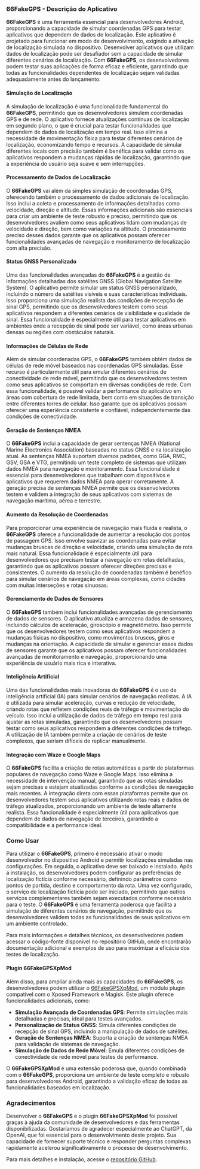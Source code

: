 ### 66FakeGPS - Descrição do Aplicativo

**66FakeGPS** é uma ferramenta essencial para desenvolvedores Android, proporcionando a capacidade de simular coordenadas GPS para testar aplicativos que dependem de dados de localização. Este aplicativo é projetado para funcionar em modo de desenvolvimento, exigindo a ativação de localização simulada no dispositivo. Desenvolver aplicativos que utilizam dados de localização pode ser desafiador sem a capacidade de simular diferentes cenários de localização. Com **66FakeGPS**, os desenvolvedores podem testar suas aplicações de forma eficaz e eficiente, garantindo que todas as funcionalidades dependentes de localização sejam validadas adequadamente antes do lançamento.

#### Simulação de Localização

A simulação de localização é uma funcionalidade fundamental do **66FakeGPS**, permitindo que os desenvolvedores simulem coordenadas GPS e de rede. O aplicativo fornece atualizações contínuas de localização em segundo plano, o que é crucial para testar funcionalidades que dependem de dados de localização em tempo real. Isso elimina a necessidade de movimentação física para testar diferentes cenários de localização, economizando tempo e recursos. A capacidade de simular diferentes locais com precisão também é benéfica para validar como os aplicativos respondem a mudanças rápidas de localização, garantindo que a experiência do usuário seja suave e sem interrupções.

#### Processamento de Dados de Localização

O **66FakeGPS** vai além da simples simulação de coordenadas GPS, oferecendo também o processamento de dados adicionais de localização. Isso inclui a coleta e processamento de informações detalhadas como velocidade, direção e altitude. Essas informações adicionais são essenciais para criar um ambiente de teste robusto e preciso, permitindo que os desenvolvedores avaliem como seus aplicativos lidam com mudanças de velocidade e direção, bem como variações na altitude. O processamento preciso desses dados garante que os aplicativos possam oferecer funcionalidades avançadas de navegação e monitoramento de localização com alta precisão.

#### Status GNSS Personalizado

Uma das funcionalidades avançadas do **66FakeGPS** é a gestão de informações detalhadas dos satélites GNSS (Global Navigation Satellite System). O aplicativo permite simular um status GNSS personalizado, incluindo o número de satélites visíveis e suas características individuais. Isso proporciona uma simulação realista das condições de recepção de sinal GPS, permitindo que os desenvolvedores testem como seus aplicativos respondem a diferentes cenários de visibilidade e qualidade de sinal. Essa funcionalidade é especialmente útil para testar aplicativos em ambientes onde a recepção de sinal pode ser variável, como áreas urbanas densas ou regiões com obstáculos naturais.

#### Informações de Células de Rede

Além de simular coordenadas GPS, o **66FakeGPS** também obtém dados de células de rede móvel baseados nas coordenadas GPS simuladas. Esse recurso é particularmente útil para emular diferentes cenários de conectividade de rede móvel, permitindo que os desenvolvedores testem como seus aplicativos se comportam em diversas condições de rede. Com essa funcionalidade, é possível validar a performance do aplicativo em áreas com cobertura de rede limitada, bem como em situações de transição entre diferentes torres de celular. Isso garante que os aplicativos possam oferecer uma experiência consistente e confiável, independentemente das condições de conectividade.

#### Geração de Sentenças NMEA

O **66FakeGPS** inclui a capacidade de gerar sentenças NMEA (National Marine Electronics Association) baseadas no status GNSS e na localização atual. As sentenças NMEA suportam diversos padrões, como GGA, RMC, GSV, GSA e VTG, permitindo um teste completo de sistemas que utilizam dados NMEA para navegação e monitoramento. Essa funcionalidade é essencial para desenvolvedores que trabalham com dispositivos e aplicativos que requerem dados NMEA para operar corretamente. A geração precisa de sentenças NMEA permite que os desenvolvedores testem e validem a integração de seus aplicativos com sistemas de navegação marítima, aérea e terrestre.

#### Aumento da Resolução de Coordenadas

Para proporcionar uma experiência de navegação mais fluida e realista, o **66FakeGPS** oferece a funcionalidade de aumentar a resolução dos pontos de passagem GPS. Isso envolve suavizar as coordenadas para evitar mudanças bruscas de direção e velocidade, criando uma simulação de rota mais natural. Essa funcionalidade é especialmente útil para desenvolvedores que precisam testar a navegação em rotas detalhadas, garantindo que os aplicativos possam oferecer direções precisas e consistentes. O aumento da resolução de coordenadas também é benéfico para simular cenários de navegação em áreas complexas, como cidades com muitas interseções e rotas sinuosas.

#### Gerenciamento de Dados de Sensores

O **66FakeGPS** também inclui funcionalidades avançadas de gerenciamento de dados de sensores. O aplicativo atualiza e armazena dados de sensores, incluindo cálculos de aceleração, giroscópio e magnetômetro. Isso permite que os desenvolvedores testem como seus aplicativos respondem a mudanças físicas no dispositivo, como movimentos bruscos, giros e mudanças na orientação. A capacidade de simular e gerenciar esses dados de sensores garante que os aplicativos possam oferecer funcionalidades avançadas de monitoramento e navegação, proporcionando uma experiência de usuário mais rica e interativa. 

#### Inteligência Artificial

Uma das funcionalidades mais inovadoras do **66FakeGPS** é o uso de inteligência artificial (IA) para simular cenários de navegação realistas. A IA é utilizada para simular aceleração, curvas e redução de velocidade, criando rotas que refletem condições reais de tráfego e movimentação do veículo. Isso inclui a utilização de dados de tráfego em tempo real para ajustar as rotas simuladas, garantindo que os desenvolvedores possam testar como seus aplicativos respondem a diferentes condições de tráfego. A utilização de IA também permite a criação de cenários de teste complexos, que seriam difíceis de replicar manualmente.

#### Integração com Waze e Google Maps

O **66FakeGPS** facilita a criação de rotas automáticas a partir de plataformas populares de navegação como Waze e Google Maps. Isso elimina a necessidade de intervenção manual, garantindo que as rotas simuladas sejam precisas e estejam atualizadas conforme as condições de navegação mais recentes. A integração direta com essas plataformas permite que os desenvolvedores testem seus aplicativos utilizando rotas reais e dados de tráfego atualizados, proporcionando um ambiente de teste altamente realista. Essa funcionalidade é especialmente útil para aplicativos que dependem de dados de navegação de terceiros, garantindo a compatibilidade e a performance ideal.

### Como Usar

Para utilizar o **66FakeGPS**, primeiro é necessário ativar o modo desenvolvedor no dispositivo Android e permitir localizações simuladas nas configurações. Em seguida, o aplicativo deve ser baixado e instalado. Após a instalação, os desenvolvedores podem configurar as preferências de localização fictícia conforme necessário, definindo parâmetros como pontos de partida, destino e comportamento da rota. Uma vez configurado, o serviço de localização fictícia pode ser iniciado, permitindo que outros serviços complementares também sejam executados conforme necessário para o teste. O **66FakeGPS** é uma ferramenta poderosa que facilita a simulação de diferentes cenários de navegação, permitindo que os desenvolvedores validem todas as funcionalidades de seus aplicativos em um ambiente controlado.

Para mais informações e detalhes técnicos, os desenvolvedores podem acessar o código-fonte disponível no repositório GitHub, onde encontrarão documentação adicional e exemplos de uso para maximizar a eficácia dos testes de localização.

#### Plugin 66FakeGPSXpMod

Além disso, para ampliar ainda mais as capacidades do **66FakeGPS**, os desenvolvedores podem utilizar o [66FakeGPSXpMod](https://github.com/carlex22/66fakegpsXpMod), um módulo plugin compatível com o Xposed Framework e Magisk. Este plugin oferece funcionalidades adicionais, como:

- **Simulação Avançada de Coordenadas GPS**: Permite simulações mais detalhadas e precisas, ideal para testes avançados.
- **Personalização de Status GNSS**: Simula diferentes condições de recepção de sinal GPS, incluindo a manipulação de dados de satélites.
- **Geração de Sentenças NMEA**: Suporta a criação de sentenças NMEA para validação de sistemas de navegação.
- **Simulação de Dados de Rede Móvel**: Emula diferentes condições de conectividade de rede móvel para testes de performance.

O **66FakeGPSXpMod** é uma extensão poderosa que, quando combinada com o **66FakeGPS**, proporciona um ambiente de teste completo e robusto para desenvolvedores Android, garantindo a validação eficaz de todas as funcionalidades baseadas em localização. 

### Agradecimentos

Desenvolver o **66FakeGPS** e o plugin **66FakeGPSXpMod** foi possível graças à ajuda da comunidade de desenvolvedores e das ferramentas disponibilizadas. Gostaríamos de agradecer especialmente ao ChatGPT, da OpenAI, que foi essencial para o desenvolvimento deste projeto. Sua capacidade de fornecer suporte técnico e responder perguntas complexas rapidamente acelerou significativamente o processo de desenvolvimento.

Para mais detalhes e instalação, acesse o [repositório GitHub](https://github.com/carlex22/66fakegpsXpMod).
